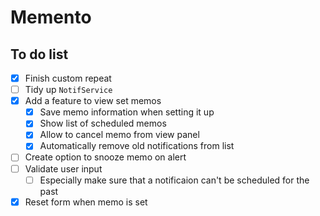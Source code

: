 # Memento

## To do list
- [x] Finish custom repeat
- [ ] Tidy up `NotifService`
- [x] Add a feature to view set memos
  - [x] Save memo information when setting it up
  - [x] Show list of scheduled memos
  - [x] Allow to cancel memo from view panel
  - [x] Automatically remove old notifications from list
- [ ] Create option to snooze memo on alert
- [ ] Validate user input
  - [ ] Especially make sure that a notificaion can't be scheduled for the past
- [x] Reset form when memo is set
